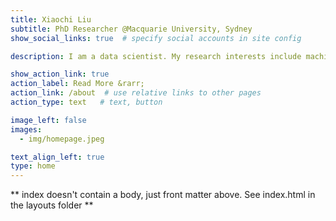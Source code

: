```yaml
---
title: Xiaochi Liu
subtitle: PhD Researcher @Macquarie University, Sydney
show_social_links: true  # specify social accounts in site config

description: I am a data scientist. My research interests include machine learning, explainable artificial intelligence, geo-computation, spatial statistics, mapping, etc. I like using R & Python and enjoy conducting end-to-end data analysis. Recently, I work on novel modelling techniques in Environmental & Public Health.

show_action_link: true
action_label: Read More &rarr;
action_link: /about  # use relative links to other pages
action_type: text   # text, button

image_left: false
images:
  - img/homepage.jpeg

text_align_left: true
type: home
---
```


** index doesn't contain a body, just front matter above.
See index.html in the layouts folder **
